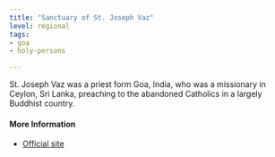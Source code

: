 ```yaml
---
title: "Sanctuary of St. Joseph Vaz"
level: regional
tags:
- goa
- holy-persons

---
```



St. Joseph Vaz was a priest form Goa, India, who was a missionary in Ceylon, Sri Lanka, preaching to the abandoned Catholics in a largely Buddhist country.

#### More Information

* [Official site](https://www.omiworld.org/our-charism/our-saints/non-oblate-causes/saint-joseph-vaz-1651-1711/biography/)






